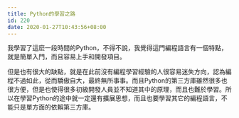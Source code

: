 ```yaml
---
title: Python的學習之路
id: 220
date: 2020-01-27T10:43:56+08:00
---
```



我學習了這麽一段時間的Python，不得不說，我覺得這門編程語言有一個特點，就是簡單入門，而且容易上手和開發項目。

但是也有很大的缺點，就是在此前沒有編程學習經驗的人很容易迷失方向，認為編程不過如此，從而驕傲自大，最終無所事事。而且Python的第三方庫雖然很多也很方便，但是也使得很多初級開發人員並不知道其中的原理，而且也難於學習。所以在學習Python的途中就一定還有擴展思想，而且也要學習其它的編程語言，不能只是單方面的依賴第三方庫。
<!-- more -->
